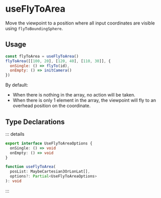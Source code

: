 # useFlyToArea

Move the viewpoint to a position where all input coordinates are visible using `flyToBoundingSphere`.

## Usage

```js
const flyToArea = useFlyToArea()
flyToArea([[100, 20], [120, 40], [110, 30]], {
  onSingle: () => flyTo(id),
  onEmpty: () => initCamera()
})
```

By default:

- When there is nothing in the array, no action will be taken.
- When there is only 1 element in the array, the viewpoint will fly to an overhead position on the coordinate.

## Type Declarations

::: details

```ts
export interface UseFlyToAreaOptions {
  onSingle: () => void
  onEmpty: () => void
}

function useFlyToArea(
  posList: MaybeCartesian3OrLonLat[],
  options?: Partial<UseFlyToAreaOptions>
): void
```

:::
